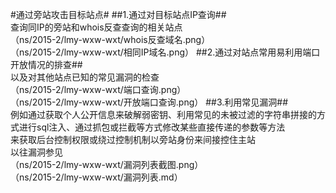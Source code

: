 
#通过旁站攻击目标站点#
##1.通过对目标站点IP查询##
</br>查询同IP的旁站和whois反查查询的相关站点
</br>（ns/2015-2/lmy-wxw-wxt/whois反查域名.png）
</br>（ns/2015-2/lmy-wxw-wxt/相同IP域名.png）
##2.通过对站点常用易利用端口开放情况的排查##
</br>以及对其他站点已知的常见漏洞的检查
</br>（ns/2015-2/lmy-wxw-wxt/端口查询.png）
</br>（ns/2015-2/lmy-wxw-wxt/开放端口查询.png）
##3.利用常见漏洞##
</br>例如通过获取个人公开信息来破解弱密钥、利用常见的未被过滤的字符串拼接的方式进行sql注入、通过抓包或拦截等方式修改某些直接传递的参数等方法
</br>来获取后台控制权限或绕过控制机制以旁站身份来间接控住主站
</br>以往漏洞参见
</br>（ns/2015-2/lmy-wxw-wxt/漏洞列表截图.png）
</br>（ns/2015-2/lmy-wxw-wxt/漏洞列表.md）
